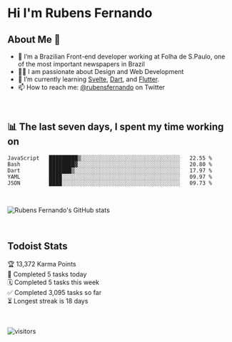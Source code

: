 # Hi I'm Rubens Fernando

## About Me 🚀

- 🌱 I’m a Brazilian Front-end developer working at Folha de S.Paulo, one of the most important newspapers in Brazil
- 👨‍💻 I am passionate about Design and Web Development
- 📖 I’m currently learning [Svelte](https://svelte.dev/), [Dart](https://dart.dev/), and [Flutter](https://flutter.dev/).
- 📫 How to reach me: [@rubensfernando](https://twitter.com/rubensfernando) on Twitter

<br />

## 📊 The last seven days, I spent my time working on

<!--START_SECTION:waka-->
```text
JavaScript   █████████▒░░░░░░░░░░░░░░░░░░░░░░░░░░░░░░░   22.55 % 
Bash         ████████▓░░░░░░░░░░░░░░░░░░░░░░░░░░░░░░░░   20.80 % 
Dart         ███████▒░░░░░░░░░░░░░░░░░░░░░░░░░░░░░░░░░   17.97 % 
YAML         ████░░░░░░░░░░░░░░░░░░░░░░░░░░░░░░░░░░░░░   09.97 % 
JSON         ████░░░░░░░░░░░░░░░░░░░░░░░░░░░░░░░░░░░░░   09.73 % 
```
<!--END_SECTION:waka-->

<br />

![Rubens Fernando's GitHub stats](https://github-readme-stats.vercel.app/api?username=rubensfernando&show_icons=true&hide_border=true)

<br />

## Todoist Stats

<!-- TODO-IST:START -->
🏆  13,372 Karma Points           
🌸  Completed 5 tasks today           
🗓  Completed 5 tasks this week           
✅  Completed 3,095 tasks so far           
⏳  Longest streak is 18 days
<!-- TODO-IST:END -->

<br>

![visitors](https://visitor-badge.laobi.icu/badge?page_id=rubensfernando.rubensfernando)
